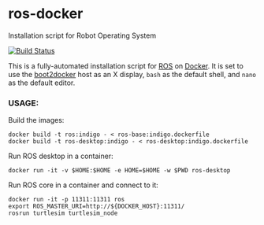 ros-docker
==========

Installation script for Robot Operating System

[![Build Status](https://travis-ci.org/uts-magic-lab/ros-docker.svg?branch=master)](https://travis-ci.org/uts-magic-lab/ros-docker)

This is a fully-automated installation script for [ROS](http://www.ros.org/) on [Docker](https://www.docker.com/). It is set to use the [boot2docker](http://boot2docker.io/) host as an X display, `bash` as the default shell, and `nano` as the default editor.

### USAGE:

Build the images:

    docker build -t ros:indigo - < ros-base:indigo.dockerfile
    docker build -t ros-desktop:indigo - < ros-desktop:indigo.dockerfile

Run ROS desktop in a container:

    docker run -it -v $HOME:$HOME -e HOME=$HOME -w $PWD ros-desktop

Run ROS core in a container and connect to it:

    docker run -it -p 11311:11311 ros
    export ROS_MASTER_URI=http://${DOCKER_HOST}:11311/
    rosrun turtlesim turtlesim_node
